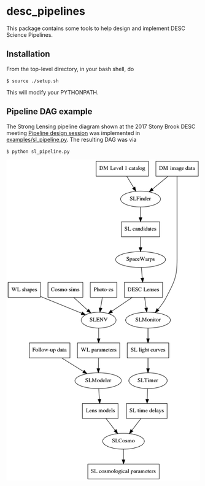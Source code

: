 # desc_pipelines

This package contains some tools to help design and implement DESC
Science Pipelines.

## Installation
From the top-level directory, in your bash shell, do
```
$ source ./setup.sh
```
This will modify your PYTHONPATH.

## Pipeline DAG example
The Strong Lensing pipeline diagram shown at the
2017 Stony Brook DESC meeting [Pipeline design session](https://confluence.slac.stanford.edu/display/LSSTDESC/Pipeline+design+session) was implemented in
[examples/sl_pipeline.py](/examples/sl_pipeline.py).   The resulting DAG was via
```
$ python sl_pipeline.py
```

![SLPipeline DAG](/examples/SLPipeline.png)
